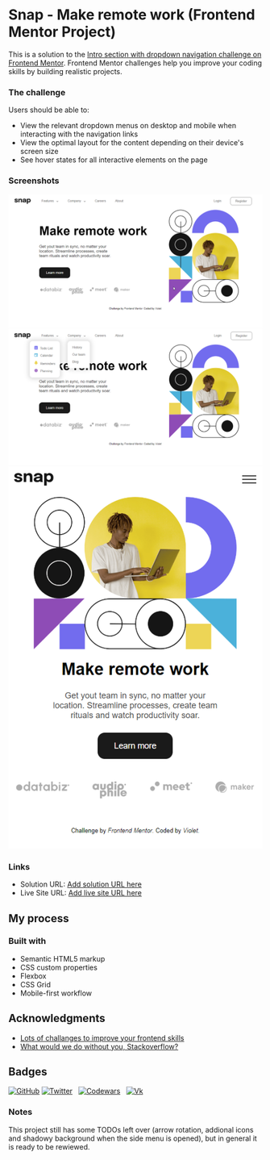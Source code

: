 # Snap - Make remote work (Frontend Mentor Project)

This is a solution to the [Intro section with dropdown navigation challenge on Frontend Mentor](https://www.frontendmentor.io/challenges/intro-section-with-dropdown-navigation-ryaPetHE5). Frontend Mentor challenges help you improve your coding skills by building realistic projects. 

### The challenge

Users should be able to:
- View the relevant dropdown menus on desktop and mobile when interacting with the navigation links
- View the optimal layout for the content depending on their device's screen size
- See hover states for all interactive elements on the page

### Screenshots

![Desktop preview](./desktop-preview.png)
![Desktop preview with drop dowm menus](./desktop-preview-2.png)
![Mobile preview](./mobile-preview-1.png)

### Links

- Solution URL: [Add solution URL here](https://your-solution-url.com)
- Live Site URL: [Add live site URL here](https://your-live-site-url.com)

## My process

### Built with

- Semantic HTML5 markup
- CSS custom properties
- Flexbox
- CSS Grid
- Mobile-first workflow

## Acknowledgments

- [Lots of challanges to improve your frontend skills](https://www.frontendmentor.io/)
- [What would we do without you, Stackoverflow?](https://stackoverflow.com/)

## Badges

[![GitHub](https://img.shields.io/github/followers/grinushka?style=social)](https://github.com/grinushka)
[![Twitter](https://img.shields.io/twitter/follow/grinushka)](https://twitter.com/grinushka)
&nbsp;
[![Codewars](https://img.shields.io/badge/Codewars-grinushka-red)](https://www.codewars.com/users/grinushka)
&nbsp;
[![Vk](https://img.shields.io/badge/Vk-follow-blue)](https://vk.com/grinushka)
&nbsp;

### Notes

This project still has some TODOs left over (arrow rotation, addional icons and shadowy background when the side menu is opened), but in general it is ready to be rewiewed.



